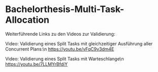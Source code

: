 # Bachelorthesis-Multi-Task-Allocation

Weiterführende Links zu den Videos zur Validierung:

Video: Validierung eines Split Tasks mit gleichzeitiger Ausführung aller Concurrent Plans:\n
https://youtu.be/vFqC9v3dm4E


Video: Validierung eines Split Tasks mit Warteschlange\n
https://youtu.be/7LLMYrBfdiY




